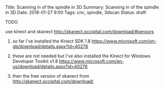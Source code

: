 Title: Scanning in of the spindle in 3D
Summary: Scanning in of the spindle in 3D
Date: 2016-01-27 9:00
Tags: cnc, spindle, 3dscan
Status: draft

TODO

use kinect and skanect
http://skanect.occipital.com/download/#sensors



1. so far I've installed the Kinect SDK 1.8
https://www.microsoft.com/en-gb/download/details.aspx?id=40278

2. these are not needed but I've also installed the Kinect for Windows Developer Toolkit v1.8
https://www.microsoft.com/en-us/download/details.aspx?id=40276

3. then the free version of skanect from
http://skanect.occipital.com/download/

